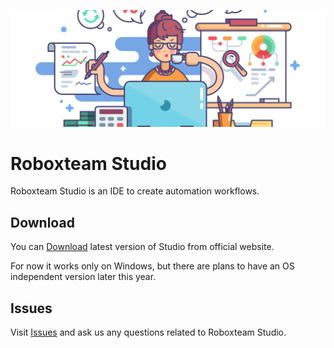 ![Roboxteam header](docs/assets/header.png)

# Roboxteam Studio
Roboxteam Studio is an IDE to create automation workflows.

## Download
You can [Download](https://www.roboxteam.com/download) latest version of Studio from official website.

For now it works only on Windows, but there are plans to have an OS independent version later this year.

## Issues
Visit [Issues](https://github.com/roboxteam/RoboxTeamStudio/issues) and ask us any questions related to Roboxteam Studio.




